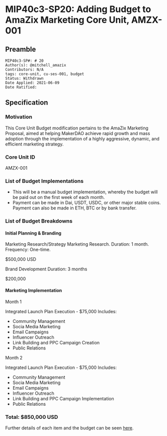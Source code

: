 # MIP40c3-SP20: Adding Budget to AmaZix Marketing Core Unit, AMZX-001

## Preamble

```
MIP40c3-SP#: # 20
Author(s): @mitchell_amazix
Contributors: N/A
tags: core-unit, cu-ses-001, budget
Status: Withdrawn
Date Applied: 2021-06-09
Date Ratified:
```

## Specification

### Motivation

This Core Unit Budget modification pertains to the AmaZix Marketing Proposal, aimed at helping MakerDAO achieve rapid growth and mass adoption through the implementation of a highly aggressive, dynamic, and efficient marketing strategy.

### Core Unit ID

AMZX-001

### List of Budget Implementations

* This will be a manual budget implementation, whereby the budget will be paid out on the first week of each month.
* Payment can be made in Dai, USDT, USDC, or other major stable coins. Payment can also be made in ETH, BTC or by bank transfer.

### List of Budget Breakdowns

#### Initial Planning & Branding

Marketing Research/Strategy
Marketing Research.
Duration: 1 month.
Frequency: One-time.

$500,000 USD

Brand Development
Duration: 3 months

$200,000

#### Marketing Implementation

Month 1

Integrated Launch Plan Execution - $75,000
Includes:

* Community Management
* Socia Media Marketing
* Email Campaigns
* Influencer Outreach
* Link Building and PPC Campaign Creation
* Public Relations

Month 2

Integrated Launch Plan Execution - $75,000
Includes:

* Community Management
* Socia Media Marketing
* Email Campaigns
* Influencer Outreach
* Link Building and PPC Campaign Implementation
* Public Relations

### Total: $850,000 USD

Further details of each item and the budget can be seen [here](https://drive.google.com/drive/folders/1hIGZo8lweps0nLd4ILOVy2Q-UaswB1tS?usp=sharing).
